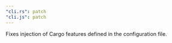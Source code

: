 ```yaml
---
"cli.rs": patch
"cli.js": patch
---
```


Fixes injection of Cargo features defined in the configuration file.
